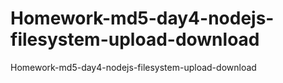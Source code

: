 # Homework-md5-day4-nodejs-filesystem-upload-download
Homework-md5-day4-nodejs-filesystem-upload-download

